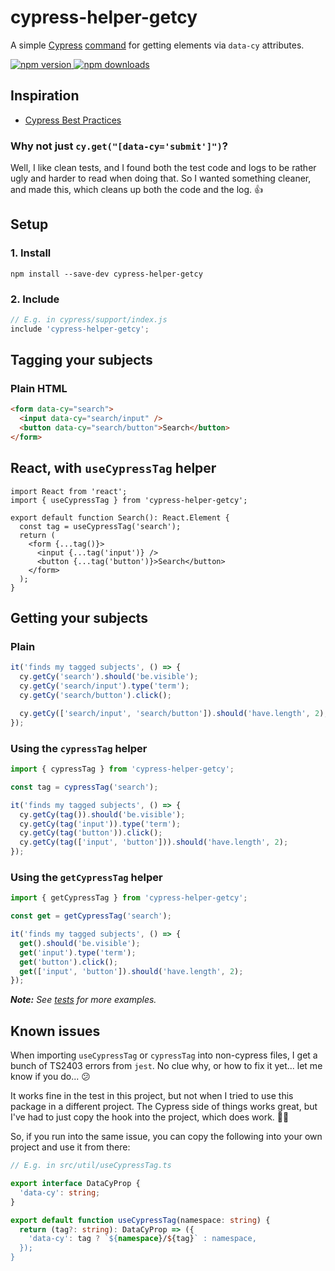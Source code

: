 # cypress-helper-getcy

A simple [Cypress](https://www.cypress.io/) [command](https://docs.cypress.io/api/cypress-api/custom-commands.html) for getting elements via `data-cy` attributes.

[![npm version](https://img.shields.io/npm/v/cypress-helper-getcy.svg?style=flat-square) ![npm downloads](https://img.shields.io/npm/dm/cypress-helper-getcy?style=flat-square)](https://www.npmjs.com/package/cypress-helper-getcy)

## Inspiration

- [Cypress Best Practices](https://docs.cypress.io/guides/references/best-practices.html#Selecting-Elements)

### Why not just `cy.get("[data-cy='submit']")`?

Well, I like clean tests, and I found both the test code and logs to be rather ugly and harder to read when doing that. So I wanted something cleaner, and made this, which cleans up both the code and the log. 👍

## Setup

### 1. Install

```shell
npm install --save-dev cypress-helper-getcy
```

### 2. Include

```js
// E.g. in cypress/support/index.js
include 'cypress-helper-getcy';
```

## Tagging your subjects

### Plain HTML

```html
<form data-cy="search">
  <input data-cy="search/input" />
  <button data-cy="search/button">Search</button>
</form>
```

## React, with `useCypressTag` helper

```tsx
import React from 'react';
import { useCypressTag } from 'cypress-helper-getcy';

export default function Search(): React.Element {
  const tag = useCypressTag('search');
  return (
    <form {...tag()}>
      <input {...tag('input')} />
      <button {...tag('button')}>Search</button>
    </form>
  );
}
```

## Getting your subjects

### Plain

```ts
it('finds my tagged subjects', () => {
  cy.getCy('search').should('be.visible');
  cy.getCy('search/input').type('term');
  cy.getCy('search/button').click();

  cy.getCy(['search/input', 'search/button']).should('have.length', 2);
});
```

### Using the `cypressTag` helper

```ts
import { cypressTag } from 'cypress-helper-getcy';

const tag = cypressTag('search');

it('finds my tagged subjects', () => {
  cy.getCy(tag()).should('be.visible');
  cy.getCy(tag('input')).type('term');
  cy.getCy(tag('button')).click();
  cy.getCy(tag(['input', 'button'])).should('have.length', 2);
});
```

### Using the `getCypressTag` helper

```ts
import { getCypressTag } from 'cypress-helper-getcy';

const get = getCypressTag('search');

it('finds my tagged subjects', () => {
  get().should('be.visible');
  get('input').type('term');
  get('button').click();
  get(['input', 'button']).should('have.length', 2);
});
```

_**Note:** See [tests](test/tests/getCy.ts) for more examples._

## Known issues

When importing `useCypressTag` or `cypressTag` into non-cypress files, I get a bunch of TS2403 errors from `jest`. No clue why, or how to fix it yet... let me know if you do... 😕

It works fine in the test in this project, but not when I tried to use this package in a different project. The Cypress side of things works great, but I've had to just copy the hook into the project, which does work. 🤷‍♂️

So, if you run into the same issue, you can copy the following into your own project and use it from there:

```ts
// E.g. in src/util/useCypressTag.ts

export interface DataCyProp {
  'data-cy': string;
}

export default function useCypressTag(namespace: string) {
  return (tag?: string): DataCyProp => ({
    'data-cy': tag ? `${namespace}/${tag}` : namespace,
  });
}
```

